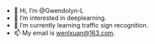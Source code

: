 - 👋 Hi, I’m @Gwendolyn-L
- 👀 I’m interested in deeplearning.
- 🌱 I’m currently learning traffic sign recognition.
- 📫 My email is wenlxuan@163.com.

<!---
Gwendolyn-L/Gwendolyn-L is a ✨ special ✨ repository because its `README.md` (this file) appears on your GitHub profile.
You can click the Preview link to take a look at your changes.
--->
